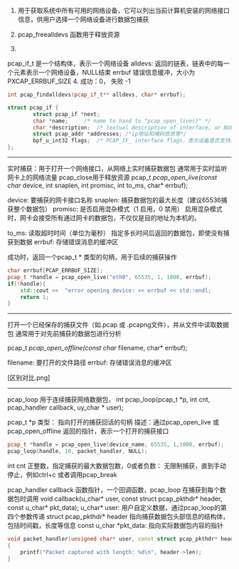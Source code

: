 ﻿1. 用于获取系统中所有可用的网络设备，它可以列出当前计算机安装的网络接口信息，供用户选择一个网络设备进行数据包捕获
2. pcap_freealldevs 函数用于释放资源

3.
pcap_if_t 是一个结构体，表示一个网络设备
alldevs: 返回的链表，链表中的每一个元素表示一个网络设备，NULL结束
errbuf 错误信息缓冲，大小为 PXCAP_ERRBUF_SIZE
4. 成功：0， 失败 -1

```c++
int pcap_findalldevs(pcap_if_t** alldevs, char* errbuf);

struct pcap_if {
        struct pcap_if *next;
        char *name;		/* name to hand to "pcap_open_live()" */
        char *description;	/* textual description of interface, or NULL */
        struct pcap_addr *addresses; /*ip地址和掩码信息等*/
        bpf_u_int32 flags;	/* PCAP_IF_ interface flags，表示设备是否支持混杂模式*/
};
```
***************************************************************************************************

实时捕获：用于打开一个网络接口，从网络上实时捕获数据包
通常用于实时监听网卡上的网络流量
pcap_close用于释放资源
pcap_t *pcap_open_live(const char* device, int snaplen, int promisc, int to_ms, char* errbuf);

device: 要捕获的网卡接口名称
snaplen: 捕获数据包的最大长度（建议65536捕获整个数据包）
promisc: 是否启用混杂模式（1 启用，0 禁用）
    启用混杂模式时，网卡会接受所有通过网卡的数据包，不仅仅是目的地址为本机的。

to_ms: 读取超时时间（单位为毫秒）
    指定多长时间后返回的数据包，即使没有捕获到数据
errbuf: 存储错误消息的缓冲区

成功时，返回一个pcap_t * 类型的句柄，用于后续的捕获操作

```c++
char errbuf[PCAP_ERRBUF_SIZE];
pcap_t *handle = pcap_open_live("eth0", 65535, 1, 1000, errbuf);
if(!handle){
    std::cout <<  "error opening device: << errbuf << std::endl;
    return 1;
}
```

***************************************************************************************************
打开一个已经保存的捕获文件（如.pcap 或 .pcapng文件），并从文件中读取数据包
通常用于对先前捕获的数据包进行分析

pcap_t *pcap_open_offline(const char* filename, char* errbuf);

filename: 要打开的文件路径
errbuf: 存储错误消息的缓冲区

[区别对比.png]

***************************************************************************************************
pcap_loop
用于连续捕获网络数据包，
int pcap_loop(pcap_t *p, int cnt, pcap_handler callback, uy_char * user);

pcap_t *p
类型： 指向打开的捕获回话的句柄
描述：通过pcap_open_live 或 pcap_open_offline 返回的指针，表示一个打开的捕获接口
```c++
pcap_t *handle = pcap_open_live(device_name, 65535, 1,1000, errbuf);
pcap_loop(handle, 10, packet_handler, NULL);
```
int cnt 正整数，指定捕获的最大数据包数，0或者负数： 无限制捕获，直到手动停止，例如ctrl+c 或者调用pcap_break

pcap_handler callback
函数指针，一个回调函数，pcap_loop 在捕获到每个数据包时调用
void callback(u_char* user, const struct pcap_pkthdr* header, const u_char* pkt_data);
u_char* user: 用户自定义数据，通过pcap_loop的第四个参数传递
struct pcap_pkthdr* header 指向捕获数据包头部信息的结构体，包括时间戳，长度等信息
const u_char *pkt_data: 指向实际数据包内容的指针
```c++
void packet_handler(unsigned char* user, const struct pcap_pkthdr* header, const u_char* pkt_data)
{
    printf("Packet captured with length: %d\n", header->len);
}

```
























